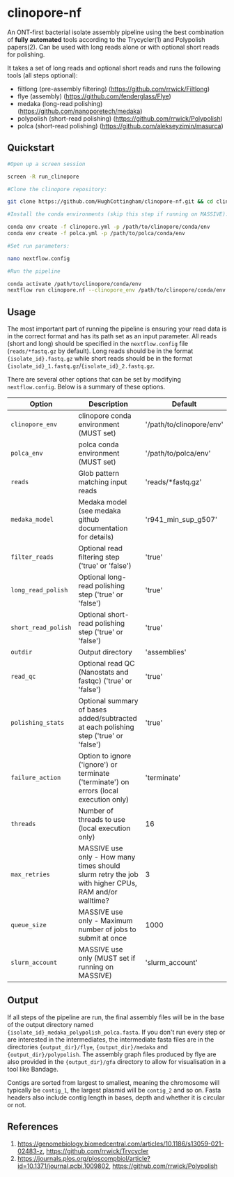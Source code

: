 # clinopore-nf

An ONT-first bacterial isolate assembly pipeline using the best combination of **fully automated** tools according to the Trycycler(1) and Polypolish papers(2). Can be used with long reads alone or with optional short reads for polishing.

It takes a set of long reads and optional short reads and runs the following tools (all steps optional):

- filtlong (pre-assembly filtering) (https://github.com/rrwick/Filtlong)
- flye (assembly) (https://github.com/fenderglass/Flye)
- medaka (long-read polishing) (https://github.com/nanoporetech/medaka)
- polypolish (short-read polishing) (https://github.com/rrwick/Polypolish)
- polca (short-read polishing) (https://github.com/alekseyzimin/masurca)

## Quickstart

```bash
#Open up a screen session

screen -R run_clinopore

#Clone the clinopore repository:

git clone https://github.com/HughCottingham/clinopore-nf.git && cd clinopore-nf

#Install the conda environments (skip this step if running on MASSIVE):

conda env create -f clinopore.yml -p /path/to/clinopore/conda/env
conda env create -f polca.yml -p /path/to/polca/conda/env

#Set run parameters:

nano nextflow.config

#Run the pipeline

conda activate /path/to/clinopore/conda/env
nextflow run clinopore.nf --clinopore_env /path/to/clinopore/conda/env --polca_env /path/to/polca/conda/env
```

## Usage

The most important part of running the pipeline is ensuring your read data is in the correct format and has its path set as an input parameter. All reads (short and long) should be specified in the `nextflow.config` file (`reads/*fastq.gz` by default). Long reads should be in the format `{isolate_id}.fastq.gz` while short reads should be in the format `{isolate_id}_1.fastq.gz`/`{isolate_id}_2.fastq.gz`.

There are several other options that can be set by modifying `nextflow.config`. Below is a summary of these options.

| Option                            | Description                                                       | Default           |
| ----                              | ----                                                              | ----              |
| `clinopore_env`           | clinopore conda environment (MUST set)     | '/path/to/clinopore/env'                 |
| `polca_env`           | polca conda environment (MUST set)     | '/path/to/polca/env'                 |
| `reads`                | Glob pattern matching input reads             | 'reads/*fastq.gz'
| `medaka_model`              | Medaka model (see medaka github documentation for details)   | 'r941_min_sup_g507'                |
| `filter_reads`                   | Optional read filtering step ('true' or 'false')     | 'true'                 |
| `long_read_polish`               | Optional long-read polishing step ('true' or 'false')     | 'true'                |
| `short_read_polish`               | Optional short-read polishing step ('true' or 'false')     | 'true'                |
| `outdir`                        | Output directory                                                   | 'assemblies'   |
| `read_qc`              | Optional read QC (Nanostats and fastqc) ('true' or 'false')     | 'true'                |
| `polishing_stats`              | Optional summary of bases added/subtracted at each polishing step ('true' or 'false')     | 'true'                |
| `failure_action`              | Option to ignore ('ignore') or terminate ('terminate') on errors (local execution only)     | 'terminate'                |
| `threads`           | Number of threads to use (local execution only)      | 16                |
| `max_retries`              | MASSIVE use only - How many times should slurm retry the job with higher CPUs, RAM and/or walltime?   | 3                |
| `queue_size`                    | MASSIVE use only - Maximum number of jobs to submit at once                         | 1000                 |
| `slurm_account`              | MASSIVE use only (MUST set if running on MASSIVE)   | 'slurm_account'                |

## Output

If all steps of the pipeline are run, the final assembly files will be in the base of the output directory named `{isolate_id}_medaka_polypolish_polca.fasta`. If you don't run every step or are interested in the intermediates, the intermediate fasta files are in the directories `{output_dir}/flye`, `{output_dir}/medaka` and `{output_dir}/polypolish`. The assembly graph files produced by flye are also provided in the `{output_dir}/gfa` directory to allow for visualisation in a tool like Bandage. 

Contigs are sorted from largest to smallest, meaning the chromosome will typically be `contig_1`, the largest plasmid will be `contig_2` and so on. Fasta headers also include contig length in bases, depth and whether it is circular or not. 


## References

1. https://genomebiology.biomedcentral.com/articles/10.1186/s13059-021-02483-z, https://github.com/rrwick/Trycycler
2. https://journals.plos.org/ploscompbiol/article?id=10.1371/journal.pcbi.1009802, https://github.com/rrwick/Polypolish

